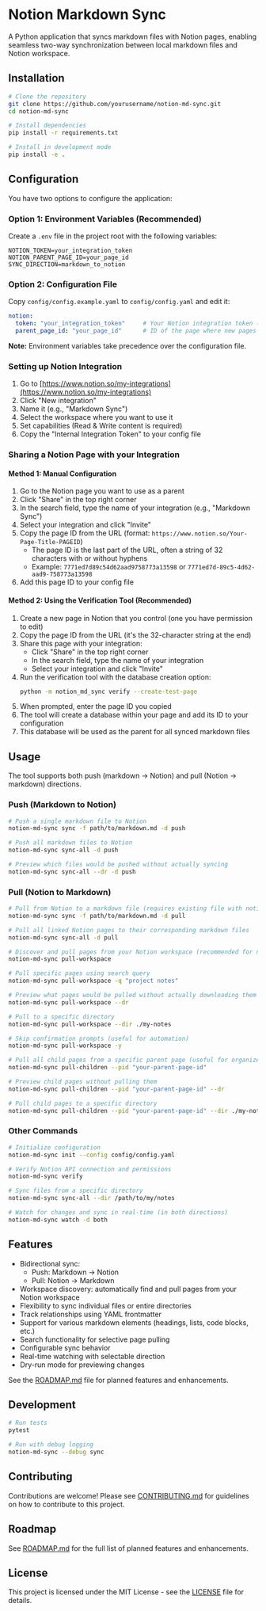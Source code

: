 # Notion Markdown Sync

A Python application that syncs markdown files with Notion pages, enabling seamless two-way synchronization between local markdown files and Notion workspace.

## Installation

```bash
# Clone the repository
git clone https://github.com/yourusername/notion-md-sync.git
cd notion-md-sync

# Install dependencies
pip install -r requirements.txt

# Install in development mode
pip install -e .
```

## Configuration

You have two options to configure the application:

### Option 1: Environment Variables (Recommended)

Create a `.env` file in the project root with the following variables:

```
NOTION_TOKEN=your_integration_token
NOTION_PARENT_PAGE_ID=your_page_id
SYNC_DIRECTION=markdown_to_notion
```

### Option 2: Configuration File

Copy `config/config.example.yaml` to `config/config.yaml` and edit it:

```yaml
notion:
  token: "your_integration_token"     # Your Notion integration token (without "secret_" prefix)
  parent_page_id: "your_page_id"      # ID of the page where new pages will be created
```

**Note:** Environment variables take precedence over the configuration file.

### Setting up Notion Integration

1. Go to [https://www.notion.so/my-integrations](https://www.notion.so/my-integrations)
2. Click "New integration"
3. Name it (e.g., "Markdown Sync")
4. Select the workspace where you want to use it
5. Set capabilities (Read & Write content is required)
6. Copy the "Internal Integration Token" to your config file

### Sharing a Notion Page with your Integration

#### Method 1: Manual Configuration
1. Go to the Notion page you want to use as a parent
2. Click "Share" in the top right corner
3. In the search field, type the name of your integration (e.g., "Markdown Sync")
4. Select your integration and click "Invite"
5. Copy the page ID from the URL (format: `https://www.notion.so/Your-Page-Title-PAGEID`)
   - The page ID is the last part of the URL, often a string of 32 characters with or without hyphens
   - Example: `7771ed7d89c54d62aad9758773a13598` or `7771ed7d-89c5-4d62-aad9-758773a13598`
6. Add this page ID to your config file

#### Method 2: Using the Verification Tool (Recommended)
1. Create a new page in Notion that you control (one you have permission to edit)
2. Copy the page ID from the URL (it's the 32-character string at the end)
3. Share this page with your integration:
   - Click "Share" in the top right corner
   - In the search field, type the name of your integration
   - Select your integration and click "Invite"
4. Run the verification tool with the database creation option:
   ```bash
   python -m notion_md_sync verify --create-test-page
   ```
5. When prompted, enter the page ID you copied
6. The tool will create a database within your page and add its ID to your configuration
7. This database will be used as the parent for all synced markdown files

## Usage

The tool supports both push (markdown → Notion) and pull (Notion → markdown) directions.

### Push (Markdown to Notion)

```bash
# Push a single markdown file to Notion
notion-md-sync sync -f path/to/markdown.md -d push

# Push all markdown files to Notion
notion-md-sync sync-all -d push

# Preview which files would be pushed without actually syncing
notion-md-sync sync-all --dr -d push
```

### Pull (Notion to Markdown)

```bash
# Pull from Notion to a markdown file (requires existing file with notion_page_id in frontmatter)
notion-md-sync sync -f path/to/markdown.md -d pull

# Pull all linked Notion pages to their corresponding markdown files
notion-md-sync sync-all -d pull

# Discover and pull pages from your Notion workspace (recommended for new setups)
notion-md-sync pull-workspace

# Pull specific pages using search query
notion-md-sync pull-workspace -q "project notes"

# Preview what pages would be pulled without actually downloading them
notion-md-sync pull-workspace --dr

# Pull to a specific directory
notion-md-sync pull-workspace --dir ./my-notes

# Skip confirmation prompts (useful for automation)
notion-md-sync pull-workspace -y

# Pull all child pages from a specific parent page (useful for organized hierarchies)
notion-md-sync pull-children --pid "your-parent-page-id"

# Preview child pages without pulling them
notion-md-sync pull-children --pid "your-parent-page-id" --dr

# Pull child pages to a specific directory
notion-md-sync pull-children --pid "your-parent-page-id" --dir ./my-notes -y
```

### Other Commands

```bash
# Initialize configuration
notion-md-sync init --config config/config.yaml

# Verify Notion API connection and permissions
notion-md-sync verify

# Sync files from a specific directory
notion-md-sync sync-all --dir /path/to/my/notes

# Watch for changes and sync in real-time (in both directions)
notion-md-sync watch -d both
```

## Features

- Bidirectional sync:
  - Push: Markdown → Notion
  - Pull: Notion → Markdown
- Workspace discovery: automatically find and pull pages from your Notion workspace
- Flexibility to sync individual files or entire directories
- Track relationships using YAML frontmatter
- Support for various markdown elements (headings, lists, code blocks, etc.)
- Search functionality for selective page pulling
- Configurable sync behavior
- Real-time watching with selectable direction
- Dry-run mode for previewing changes

See the [ROADMAP.md](ROADMAP.md) file for planned features and enhancements.

## Development

```bash
# Run tests
pytest

# Run with debug logging
notion-md-sync --debug sync
```

## Contributing

Contributions are welcome! Please see [CONTRIBUTING.md](CONTRIBUTING.md) for guidelines on how to contribute to this project.

## Roadmap

See [ROADMAP.md](ROADMAP.md) for the full list of planned features and enhancements.

## License

This project is licensed under the MIT License - see the [LICENSE](LICENSE) file for details.